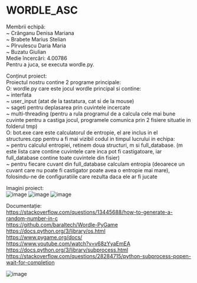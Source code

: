 # WORDLE_ASC 
Membrii echipă: <br />
  ~ Crânganu Denisa Mariana  <br />
  ~ Brabete Marius Stelian   <br />
  ~ Pîrvulescu Daria Maria  <br />
  ~ Buzatu Giulian  <br />
Medie încercări: 4.00786  <br />
Pentru a juca, se executa wordle.py. <br />

Conținut proiect: <br />
  Proiectul nostru contine 2 programe principale:   <br />
    O: wordle.py care este jocul wordle principal si contine: <br />
            ~ interfata <br />
            ~ user_input (atat de la tastatura, cat si de la mouse) <br />
            ~ sageti pentru deplasarea prin cuvintele incercate <br />
            ~ multi-threading (pentru a rula programul de a calcula cele mai bune cuvinte pentru a castiga jocul, programele comunica prin 2 fisiere situatie in folderul tmp) <br />
    O: bot.exe care este calculatorul de entropie, el are inclus in el structures.cpp pentru a fi mai vizibil codul in timpul lucrului in echipa: <br />
            ~ pentru calculul entropiei, retinem doua structuri, m si full_database. (m este lista care contine cuvintele care inca pot fi castigatoare, iar full_database contine toate cuvintele din fisier) <br />
            ~ pentru fiecare cuvant din full_database calculam entropia (deoarece un cuvant care nu poate fi castigator poate avea o entropie mai mare), folosindu-ne de configuratiile care rezulta daca ele ar fi jucate <br />

Imagini proiect: <br />
![image](https://user-images.githubusercontent.com/85646597/204155465-b7347f5b-6f70-409d-aacf-c49f5a9c7241.png)
![image](https://user-images.githubusercontent.com/85646597/204155472-89a259cc-e2f0-4511-b840-249f82c36a82.png)
![image](https://user-images.githubusercontent.com/85646597/204155477-43bd4b44-5538-47f7-b0fa-07e936837120.png)

        

Documentație:  <br />
https://stackoverflow.com/questions/13445688/how-to-generate-a-random-number-in-c <br />
https://github.com/baraltech/Wordle-PyGame   <br />
https://docs.python.org/3/library/os.html     <br />
https://www.pygame.org/docs/      <br />
https://www.youtube.com/watch?v=v68zYyaEmEA   <br />
https://docs.python.org/3/library/subprocess.html <br />
https://stackoverflow.com/questions/28284715/python-subprocess-popen-wait-for-completion <br />

![image](https://user-images.githubusercontent.com/85646597/204140146-e368b2a3-5252-4c27-b9ce-3b5242ac9c8a.png)

